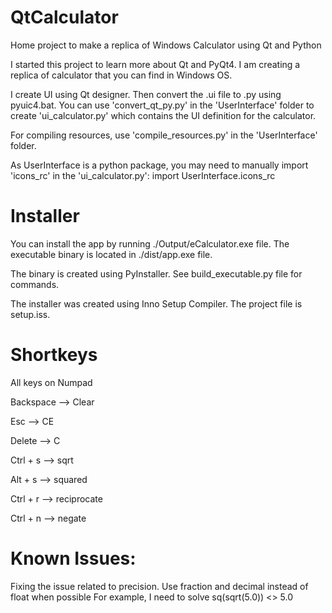 # QtCalculator
Home project to make a replica of Windows Calculator using Qt and Python

I started this project to learn more about Qt and PyQt4. 
I am creating a replica of calculator that you can find in Windows OS. 

I create UI using Qt designer. Then convert the .ui file to .py using pyuic4.bat. You can use 'convert_qt_py.py' in the 'UserInterface' folder to create 'ui_calculator.py' which contains the UI definition for the calculator. 

For compiling resources, use 'compile_resources.py' in the 'UserInterface' folder.

As UserInterface is a python package, you may need to manually import 'icons_rc' in the 'ui_calculator.py': import UserInterface.icons_rc

# Installer
You can install the app by running ./Output/eCalculator.exe file.
The executable binary is located in ./dist/app.exe file. 

The binary is created using PyInstaller. See build_executable.py file for commands. 

The installer was created using Inno Setup Compiler. The project file is setup.iss. 

# Shortkeys
All keys on Numpad

Backspace --> Clear

Esc --> CE

Delete --> C

Ctrl + s --> sqrt

Alt + s --> squared

Ctrl + r --> reciprocate

Ctrl + n --> negate


# Known Issues:
Fixing the issue related to precision. Use fraction and decimal instead of float when possible
For example, I need to solve sq(sqrt(5.0)) <> 5.0




